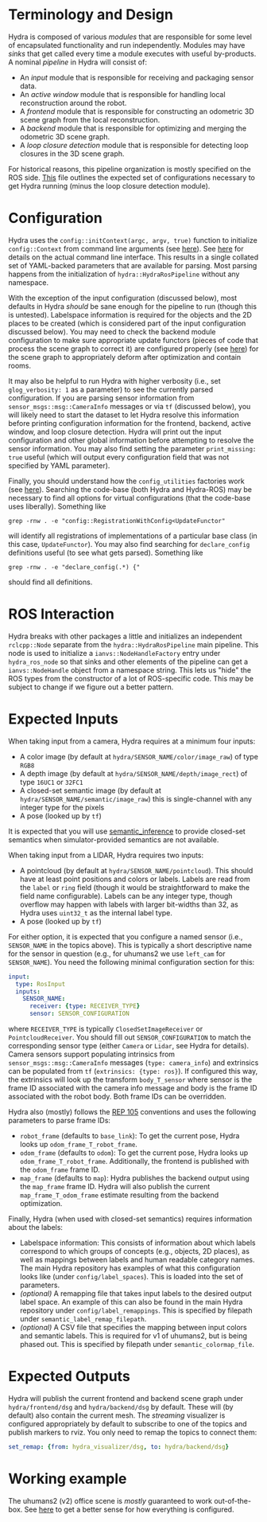 # Terminology and Design

Hydra is composed of various *modules* that are responsible for some level of encapsulated functionality and run independently. Modules may have *sinks* that get called every time a module executes with useful by-products. A nominal *pipeline* in Hydra will consist of:
  - An *input* module that is responsible for receiving and packaging sensor data.
  - An *active window* module that is responsible for handling local reconstruction around the robot.
  - A *frontend* module that is responsible for constructing an odometric 3D scene graph from the local reconstruction.
  - A *backend* module that is responsible for optimizing and merging the odometric 3D scene graph.
  - A *loop closure detection* module that is responsible for detecting loop closures in the 3D scene graph.

For historical reasons, this pipeline organization is mostly specified on the ROS side.
[This](../hydra_ros/include/hydra_ros/hydra_ros_pipeline.h) file outlines the expected set of configurations necessary to get Hydra running (minus the loop closure detection module).

# Configuration

Hydra uses the `config::initContext(argc, argv, true)` function to initialize `config::Context` from command line arguments (see [here](../hydra_ros/app/hydra_node.cpp)).
See [here](https://github.com/MIT-SPARK/config_utilities/blob/main/docs/Parsing.md#parse-from-the-command-line) for details on the actual command line interface.
This results in a single collated set of YAML-backed parameters that are available for parsing.
Most parsing happens from the initialization of `hydra::HydraRosPipeline` without any namespace.

With the exception of the input configuration (discussed below), most defaults in Hydra *should* be sane enough for the pipeline to run (though this is untested).
Labelspace information is required for the objects and the 2D places to be created (which is considered part of the input configuration discussed below).
You may need to check the backend module configuration to make sure appropriate update functors (pieces of code that process the scene graph to correct it) are configured properly (see [here](https://github.mit.edu/SPARK/Hydra/blob/d2b290612be0893ca3abd6e7676f326a4f5a9991/config/datasets/uhumans2.yaml#L68)) for the scene graph to appropriately deform after optimization and contain rooms.

It may also be helpful to run Hydra with higher verbosity (i.e., set `glog_verbosity: 1` as a parameter) to see the currently parsed configuration.
If you are parsing sensor information from `sensor_msgs::msg::CameraInfo` messages or via `tf` (discussed below), you will likely need to start the dataset to let Hydra resolve this information before printing configuration information for the frontend, backend, active window, and loop closure detection.
Hydra will print out the input configuration and other global information before attempting to resolve the sensor information.
You may also find setting the parameter `print_missing: true` useful (which will output every configuration field that was not specified by YAML parameter).

Finally, you should understand how the `config_utilities` factories work (see [here](https://github.com/MIT-SPARK/config_utilities/blob/main/docs/Factories.md)).
Searching the code-base (both Hydra and Hydra-ROS) may be necessary to find all options for virtual configurations (that the code-base uses liberally).
Something like
```
grep -rnw . -e "config::RegistrationWithConfig<UpdateFunctor"
```
will identify all registrations of implementations of a particular base class (in this case, `UpdateFunctor`).
You may also find searching for `declare_config` definitions useful (to see what gets parsed). Something like
```
grep -rnw . -e "declare_config(.*) {"
```
should find all definitions.

# ROS Interaction

Hydra breaks with other packages a little and initializes an independent `rclcpp::Node` separate from the `hydra::HydraRosPipeline` main pipeline.
This node is used to initialize a `ianvs::NodeHandleFactory` entry under `hydra_ros_node` so that sinks and other elements of the pipeline can get a `ianvs::NodeHandle` object from a namespace string.
This lets us "hide" the ROS types from the constructor of a lot of ROS-specific code.
This may be subject to change if we figure out a better pattern.

# Expected Inputs

When taking input from a camera, Hydra requires at a minimum four inputs:
- A color image (by default at `hydra/SENSOR_NAME/color/image_raw`) of type `RGB8`
- A depth image (by default at `hydra/SENSOR_NAME/depth/image_rect`) of type `16UC1` or `32FC1`
- A closed-set semantic image (by default at `hydra/SENSOR_NAME/semantic/image_raw`) this is single-channel with any integer type for the pixels
- A pose (looked up by `tf`)

It is expected that you will use [semantic_inference](https://github.com/MIT-SPARK/semantic_inference) to provide closed-set semantics when simulator-provided semantics are not available.

When taking input from a LIDAR, Hydra requires two inputs:
- A pointcloud (by default at `hydra/SENSOR_NAME/pointcloud`). This should have at least point positions and colors or labels. Labels are read from the `label` or `ring` field (though it would be straightforward to make the field name configurable). Labels can be any integer type, though overflow may happen with labels with larger bit-widths than 32, as Hydra uses `uint32_t` as the internal label type.
- A pose (looked up by `tf`)

For either option, it is expected that you configure a named sensor (i.e., `SENSOR_NAME` in the topics above). This is typically a short descriptive name for the sensor in question (e.g., for uhumans2 we use `left_cam` for `SENSOR_NAME`).
You need the following minimal configuration section for this:
```yaml
input:
  type: RosInput
  inputs:
    SENSOR_NAME:
      receiver: {type: RECEIVER_TYPE}
      sensor: SENSOR_CONFIGURATION
```
where `RECEIVER_TYPE` is typically `ClosedSetImageReceiver` or `PointcloudReceiver`.
You should fill out `SENSOR_CONFIGURATION` to match the corresponding sensor type (either `Camera` or `Lidar`, see Hydra for details).
Camera sensors support populating intrinsics from `sensor_msgs::msg::CameraInfo` messages (`type: camera_info`) and extrinsics can be populated from `tf` (`extrinsics: {type: ros}`).
If configured this way, the extrinsics will look up the transform `body_T_sensor` where sensor is the frame ID associated with the camera info message and body is the frame ID associated with the robot body.
Both frame IDs can be overridden.

Hydra also (mostly) follows the [REP 105](https://www.ros.org/reps/rep-0105.html) conventions and uses the following parameters to parse frame IDs:
- `robot_frame` (defaults to `base_link`): To get the current pose, Hydra looks up `odom_frame_T_robot_frame`.
- `odom_frame` (defaults to `odom`): To get the current pose, Hydra looks up `odom_frame_T_robot_frame`. Additionally, the frontend is published with the `odom_frame` frame ID.
- `map_frame` (defaults to `map`): Hydra publishes the backend output using the `map_frame` frame ID. Hydra will also publish the current `map_frame_T_odom_frame` estimate resulting from the backend optimization.

Finally, Hydra (when used with closed-set semantics) requires information about the labels:
- Labelspace information: This consists of information about which labels correspond to which groups of concepts (e.g., objects, 2D places), as well as mappings between labels and human readable category names. The main Hydra repository has examples of what this configuration looks like (under `config/label_spaces`). This is loaded into the set of parameters.
- *(optional)* A remapping file that takes input labels to the desired output label space. An example of this can also be found in the main Hydra repository under `config/label_remappings`. This is specified by filepath under `semantic_label_remap_filepath`.
- *(optional)* A CSV file that specifies the mapping between input colors and semantic labels. This is required for v1 of uhumans2, but is being phased out.  This is specified by filepath under `semantic_colormap_file`.

# Expected Outputs

Hydra will publish the current frontend and backend scene graph under `hydra/frontend/dsg` and `hydra/backend/dsg` by default.
These will (by default) also contain the current mesh.
The *streaming* visualizer is configured appropriately by default to subscribe to one of the topics and publish markers to rviz.
You only need to remap the topics to connect them:
```yaml
set_remap: {from: hydra_visualizer/dsg, to: hydra/backend/dsg}
```

# Working example

The uhumans2 (v2) office scene is *mostly* guaranteed to work out-of-the-box.
See [here](../hydra_ros/launch/datasets/uhumans2.launch.yaml) to get a better sense for how everything is configured.
